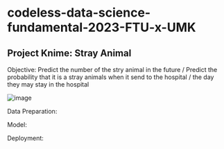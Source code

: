 # codeless-data-science-fundamental-2023-FTU-x-UMK

## Project Knime: Stray Animal

Objective: Predict the number of the stry animal in the future / Predict the probability that it is a stray animals when it send to the hospital / the day they may stay in the hospital

![image](https://github.com/AaronTeah/codeless-data-science-fundamental-2023-FTU-x-UMK/assets/69444412/7519e3ea-2880-46be-9f37-142419294e9a)



Data Preparation: 


Model: 


Deployment: 





